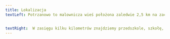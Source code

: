 ```yaml
---
title: Lokalizacja
textLeft: Potrzanowo to malownicza wieś położona zaledwie 2,5 km na zachód od miejscowości Skoki. Otaczają ją cztery jeziora Włókna, Budziszewskie, Lipka i Maciejak, co czyni ją idealnym miejscem dla miłośników aktywnego wypoczynku. Hektary łąk, pól i lasów pozwolą odpocząć od zgiełku miejskiego życia i zaproszą aby zanurzyć się w spokoju natury.


textRight:  W zasięgu kilku kilometrów znajdziemy przedszkole, szkołę, infrastrukturę handlową oraz szybką linię kolei, która kilka razy dziennie kursuje pomiędzy Poznaniem, Murowaną Gośliną, Skokami i Wągrowcem.
---
```

